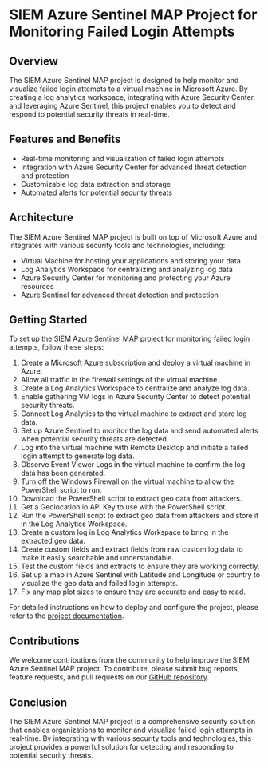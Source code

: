 # SIEM Azure Sentinel MAP Project for Monitoring Failed Login Attempts

## Overview

The SIEM Azure Sentinel MAP project is designed to help monitor and visualize failed login attempts to a virtual machine in Microsoft Azure. By creating a log analytics workspace, integrating with Azure Security Center, and leveraging Azure Sentinel, this project enables you to detect and respond to potential security threats in real-time.

## Features and Benefits

- Real-time monitoring and visualization of failed login attempts
- Integration with Azure Security Center for advanced threat detection and protection
- Customizable log data extraction and storage
- Automated alerts for potential security threats

## Architecture

The SIEM Azure Sentinel MAP project is built on top of Microsoft Azure and integrates with various security tools and technologies, including:

- Virtual Machine for hosting your applications and storing your data
- Log Analytics Workspace for centralizing and analyzing log data
- Azure Security Center for monitoring and protecting your Azure resources
- Azure Sentinel for advanced threat detection and protection

## Getting Started

To set up the SIEM Azure Sentinel MAP project for monitoring failed login attempts, follow these steps:

1. Create a Microsoft Azure subscription and deploy a virtual machine in Azure.
2. Allow all traffic in the firewall settings of the virtual machine.
3. Create a Log Analytics Workspace to centralize and analyze log data.
4. Enable gathering VM logs in Azure Security Center to detect potential security threats.
5. Connect Log Analytics to the virtual machine to extract and store log data.
6. Set up Azure Sentinel to monitor the log data and send automated alerts when potential security threats are detected.
7. Log into the virtual machine with Remote Desktop and initiate a failed login attempt to generate log data.
8. Observe Event Viewer Logs in the virtual machine to confirm the log data has been generated.
9. Turn off the Windows Firewall on the virtual machine to allow the PowerShell script to run.
10. Download the PowerShell script to extract geo data from attackers.
11. Get a Geolocation.io API Key to use with the PowerShell script.
12. Run the PowerShell script to extract geo data from attackers and store it in the Log Analytics Workspace.
13. Create a custom log in Log Analytics Workspace to bring in the extracted geo data.
14. Create custom fields and extract fields from raw custom log data to make it easily searchable and understandable.
15. Test the custom fields and extracts to ensure they are working correctly.
16. Set up a map in Azure Sentinel with Latitude and Longitude or country to visualize the geo data and failed login attempts.
17. Fix any map plot sizes to ensure they are accurate and easy to read.

For detailed instructions on how to deploy and configure the project, please refer to the [project documentation](link-to-documentation).

## Contributions

We welcome contributions from the community to help improve the SIEM Azure Sentinel MAP project. To contribute, please submit bug reports, feature requests, and pull requests on our [GitHub repository](link-to-github-repo).

## Conclusion

The SIEM Azure Sentinel MAP project is a comprehensive security solution that enables organizations to monitor and visualize failed login attempts in real-time. By integrating with various security tools and technologies, this project provides a powerful solution for detecting and responding to potential security threats.